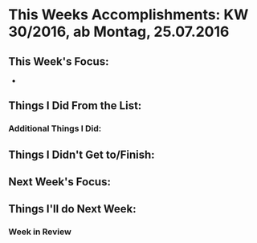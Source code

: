 # This Weeks Accomplishments: KW 30/2016, ab Montag, 25.07.2016



## This Week's Focus:
*


## Things I Did From the List:



### Additional Things I Did:



## Things I Didn't Get to/Finish:




## Next Week's Focus:




## Things I'll do Next Week:




### Week in Review
